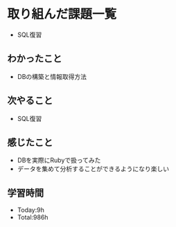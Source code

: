 # 取り組んだ課題一覧
- SQL復習
## わかったこと
- DBの構築と情報取得方法
## 次やること
- SQL復習
## 感じたこと
- DBを実際にRubyで扱ってみた
- データを集めて分析することができるようになり楽しい
## 学習時間
- Today:9h
- Total:986h
